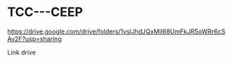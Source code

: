 # TCC---CEEP
https://drive.google.com/drive/folders/1vslJhdJQxMiI68UmFkJR5oWRr6cSAv2F?usp=sharing

Link drive